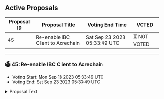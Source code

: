 ## Active Proposals

| Proposal ID | Proposal Title | Voting End Time | VOTED |
|-------------|----------------|-----------------|-------|
| 45 | Re-enable IBC Client to Acrechain | Sat Sep 23 2023 05:33:49 UTC | ⏳ NOT VOTED |

---

### 🗳 45: Re-enable IBC Client to Acrechain
- Voting Start: Mon Sep 18 2023 05:33:49 UTC
- Voting End: Sat Sep 23 2023 05:33:49 UTC

<details>
<summary>Proposal Text</summary>
 
IBC Client between Persistence and Acrechain has expired. Hence, we are submitting this proposal to re-enable the IBC Client between Persistence and Acrechain.
</details>
